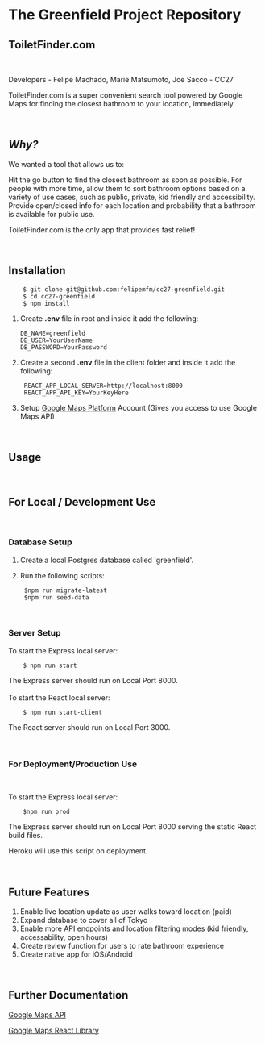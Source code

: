 # **The Greenfield Project Repository**

## **ToiletFinder.com**

<br>

Developers - Felipe Machado, Marie Matsumoto, Joe Sacco - CC27

ToiletFinder.com is a super convenient search tool powered by Google Maps for finding the closest bathroom to your location, immediately.

<br>

## *Why?*

We wanted a tool that allows us to:

Hit the go button to find the closest bathroom as soon as possible.
For people with more time, allow them to sort bathroom options based on a variety of use cases, such as public, private, kid friendly and accessibility.
Provide open/closed info for each location and probability that a bathroom is available for public use.

ToiletFinder.com is the only app that provides fast relief!

<br>

## **Installation**

        $ git clone git@github.com:felipemfm/cc27-greenfield.git
        $ cd cc27-greenfield
        $ npm install

1.  Create **.env** file in root and inside it add the following:

        DB_NAME=greenfield
        DB_USER=YourUserName
        DB_PASSWORD=YourPassword


2. Create a second **.env** file in the client folder and inside it add the following:

        REACT_APP_LOCAL_SERVER=http://localhost:8000
        REACT_APP_API_KEY=YourKeyHere

3. Setup [Google Maps Platform](https://developers.google.com/maps/get-started) Account (Gives you access to use Google Maps API)
    

<br>

## **Usage**

<br>

## For Local / Development Use
<br>

### Database Setup

1. Create a local Postgres database called 'greenfield'.
2. Run the following scripts:

        $npm run migrate-latest
        $npm run seed-data

<br>

### Server Setup

To start the Express local server: 

        $ npm run start

The Express server should run on Local Port 8000.
<br>
<br>
To start the React local server:

        $ npm run start-client

The React server should run on Local Port 3000.

<br>

### For Deployment/Production Use

<br>

To start the Express local server: 

        $npm run prod

The Express server should run on Local Port 8000 serving the static React build files.

Heroku will use this script on deployment.

<br>


## **Future Features**

1. Enable live location update as user walks toward location (paid)
2. Expand database to cover all of Tokyo
3. Enable more API endpoints and location filtering modes (kid friendly, accessability, open hours)
4. Create review function for users to rate bathroom experience
5. Create native app for iOS/Android


<br>

## **Further Documentation**


[Google Maps API](https://developers.google.com/maps/documentation) 

[Google Maps React Library](https://react-google-maps-api-docs.netlify.app/) 
    
